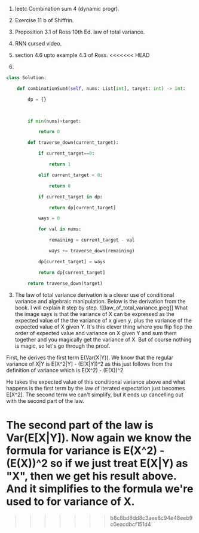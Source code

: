 1. leetc Combination sum 4 (dynamic progr).
2. Exercise 11 b of Shiffrin.
3. Proposition 3.1 of Ross 10th Ed. law of total variance.
4. RNN cursed video.
5. section 4.6 upto example 4.3 of Ross.
<<<<<<< HEAD


1.
```python
class Solution:

    def combinationSum4(self, nums: List[int], target: int) -> int:

        dp = {}

  

        if min(nums)>target:

            return 0

        def traverse_down(current_target):

            if current_target==0:

                return 1

            elif current_target < 0:

                return 0

            if current_target in dp:

                return dp[current_target]

            ways = 0

            for val in nums:

                remaining = current_target - val

                ways += traverse_down(remaining)

            dp[current_target] = ways

            return dp[current_target]

        return traverse_down(target)
```


3. The law of total variance derivation is a clever use of conditional variance and algebraic manipulation. Below is the derivation from the book. I will explain it step by step.
![[law_of_total_variance.jpeg]]
What the image says is that the variance of X can be expressed as the expected value of the the variance of x given y, plus the variance of the expected value of X given Y. It's this clever thing where you flip flop the order of expected value and variance on X given Y and sum them together and you magically get the variance of X. But of course nothing is magic, so let's go through the proof.

First, he derives the first term E(Var(X|Y)). We know that the regular variance of X|Y is E[X^2|Y] - (E[X|Y])^2 as this just follows from the definition of variance which is E(X^2) - (E(X))^2

He takes the expected value of this conditional variance above and what happens is the first term by the law of iterated expectation just becomes E[X^2]. The second term we can't simplify, but it ends up cancelling out with the second part of the law.

The second part of the law is Var(E[X|Y]). Now again we know the formula for variance is  E(X^2) - (E(X))^2 so if we just treat E(X|Y) as "X", then we get his result above. And it simplifies to the formula we're used to for variance of X.
=======
>>>>>>> b8c8bd8dd8c3aee8c94e48eeb9c0eacdbcf151d4
